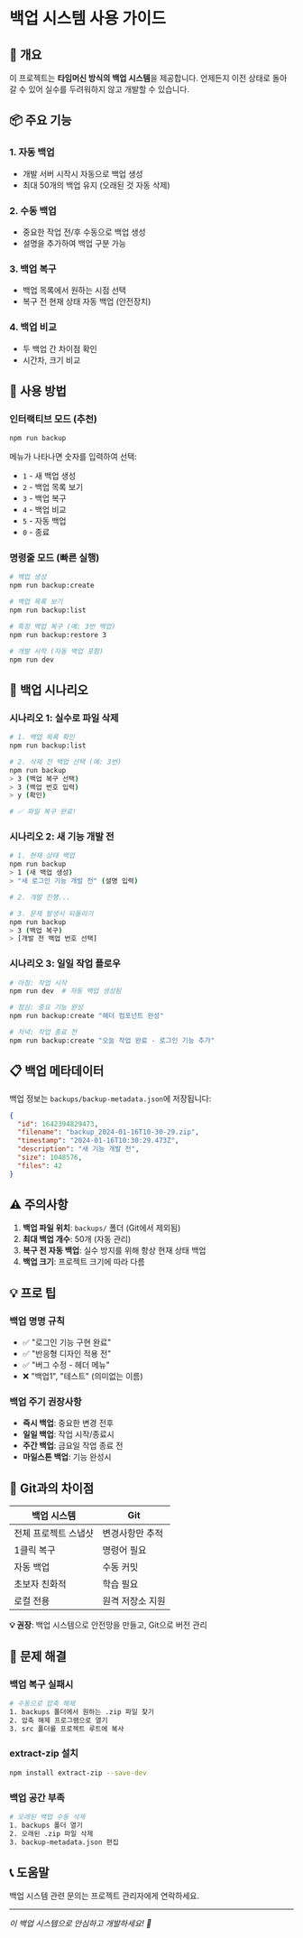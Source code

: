 # 백업 시스템 사용 가이드

## 🎯 개요
이 프로젝트는 **타임머신 방식의 백업 시스템**을 제공합니다. 
언제든지 이전 상태로 돌아갈 수 있어 실수를 두려워하지 않고 개발할 수 있습니다.

## 📦 주요 기능

### 1. **자동 백업**
- 개발 서버 시작시 자동으로 백업 생성
- 최대 50개의 백업 유지 (오래된 것 자동 삭제)

### 2. **수동 백업**
- 중요한 작업 전/후 수동으로 백업 생성
- 설명을 추가하여 백업 구분 가능

### 3. **백업 복구**
- 백업 목록에서 원하는 시점 선택
- 복구 전 현재 상태 자동 백업 (안전장치)

### 4. **백업 비교**
- 두 백업 간 차이점 확인
- 시간차, 크기 비교

## 🚀 사용 방법

### 인터랙티브 모드 (추천)
```bash
npm run backup
```
메뉴가 나타나면 숫자를 입력하여 선택:
- `1` - 새 백업 생성
- `2` - 백업 목록 보기
- `3` - 백업 복구
- `4` - 백업 비교
- `5` - 자동 백업
- `0` - 종료

### 명령줄 모드 (빠른 실행)
```bash
# 백업 생성
npm run backup:create

# 백업 목록 보기
npm run backup:list

# 특정 백업 복구 (예: 3번 백업)
npm run backup:restore 3

# 개발 시작 (자동 백업 포함)
npm run dev
```

## 💾 백업 시나리오

### 시나리오 1: 실수로 파일 삭제
```bash
# 1. 백업 목록 확인
npm run backup:list

# 2. 삭제 전 백업 선택 (예: 3번)
npm run backup
> 3 (백업 복구 선택)
> 3 (백업 번호 입력)
> y (확인)

# ✅ 파일 복구 완료!
```

### 시나리오 2: 새 기능 개발 전
```bash
# 1. 현재 상태 백업
npm run backup
> 1 (새 백업 생성)
> "새 로그인 기능 개발 전" (설명 입력)

# 2. 개발 진행...

# 3. 문제 발생시 되돌리기
npm run backup
> 3 (백업 복구)
> [개발 전 백업 번호 선택]
```

### 시나리오 3: 일일 작업 플로우
```bash
# 아침: 작업 시작
npm run dev  # 자동 백업 생성됨

# 점심: 중요 기능 완성
npm run backup:create "헤더 컴포넌트 완성"

# 저녁: 작업 종료 전
npm run backup:create "오늘 작업 완료 - 로그인 기능 추가"
```

## 📋 백업 메타데이터

백업 정보는 `backups/backup-metadata.json`에 저장됩니다:
```json
{
  "id": 1642394829473,
  "filename": "backup_2024-01-16T10-30-29.zip",
  "timestamp": "2024-01-16T10:30:29.473Z",
  "description": "새 기능 개발 전",
  "size": 1048576,
  "files": 42
}
```

## ⚠️ 주의사항

1. **백업 파일 위치**: `backups/` 폴더 (Git에서 제외됨)
2. **최대 백업 개수**: 50개 (자동 관리)
3. **복구 전 자동 백업**: 실수 방지를 위해 항상 현재 상태 백업
4. **백업 크기**: 프로젝트 크기에 따라 다름

## 💡 프로 팁

### 백업 명명 규칙
- ✅ "로그인 기능 구현 완료"
- ✅ "반응형 디자인 적용 전"
- ✅ "버그 수정 - 헤더 메뉴"
- ❌ "백업1", "테스트" (의미없는 이름)

### 백업 주기 권장사항
- **즉시 백업**: 중요한 변경 전후
- **일일 백업**: 작업 시작/종료시
- **주간 백업**: 금요일 작업 종료 전
- **마일스톤 백업**: 기능 완성시

## 🔄 Git과의 차이점

| 백업 시스템 | Git |
|------------|-----|
| 전체 프로젝트 스냅샷 | 변경사항만 추적 |
| 1클릭 복구 | 명령어 필요 |
| 자동 백업 | 수동 커밋 |
| 초보자 친화적 | 학습 필요 |
| 로컬 전용 | 원격 저장소 지원 |

**💡 권장**: 백업 시스템으로 안전망을 만들고, Git으로 버전 관리

## 🔧 문제 해결

### 백업 복구 실패시
```bash
# 수동으로 압축 해제
1. backups 폴더에서 원하는 .zip 파일 찾기
2. 압축 해제 프로그램으로 열기
3. src 폴더를 프로젝트 루트에 복사
```

### extract-zip 설치
```bash
npm install extract-zip --save-dev
```

### 백업 공간 부족
```bash
# 오래된 백업 수동 삭제
1. backups 폴더 열기
2. 오래된 .zip 파일 삭제
3. backup-metadata.json 편집
```

## 📞 도움말
백업 시스템 관련 문의는 프로젝트 관리자에게 연락하세요.

---
*이 백업 시스템으로 안심하고 개발하세요! 🚀*